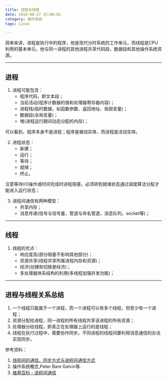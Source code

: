 ```yaml
---
title: 进程与线程
date: 2016-08-27 15:06:01
category: 操作系统
tags: Linux

---
```


简单来讲，进程是执行中的程序，他是现代分时系统的工作单元，而线程是CPU利用的基本单元，他与同一进程的其他进程共享代码段，数据段和其他操作系统资源。

---

## 进程

1. 进程可能包含：
	+ 程序代码，即文本段；
	+ 当前活动(程序计数器的值和处理器寄存器内容)；
	+ 进程栈(临时数据，如函数参数、返回地址、局部变量)；
	+ 数据段(全局变量)；
	+ 堆(进程运行期间动态分配的内存)；

可以看到，程序本身不是进程；程序是被动实体，而进程是活动实体。

2. 进程状态：
	+ 新建；
	+ 运行；
	+ 等待；
	+ 就绪；
	+ 终止。

注意等待I/O操作或时间完成时进程阻塞，必须转到就绪状态通过调度算法分配才能进入运行状态；

3. 进程间通信有两种模型：
	+ 共享内存；
	+ 消息传递(信号与信号量，管道与命名管道，消息队列，socket等)；

---

## 线程

1. 线程的优点：
	+ 响应度高(部分阻塞不影响其他部分)；
	+ 资源共享(线程共享所属进程内存和资源)；
	+ 经济(创建和切换更经济)；
	+ 多处理器体系结构的利用(多线程加强并发功能)；

---

## 进程与线程关系总结

1. 一个线程只能属于一个进程，而一个进程可以有多个线程，但至少有一个进程；
2. 资源分配给进程，同一进程的所有线程共享该进程的所有资源；
3. 处理器分给线程，即真正在处理器上运行的是线程；
4. 线程在执行过程中，需要协作同步。不同进程的线程间要利用消息通信的办法实现同步。

参考资料：
1. [线程间的通信、同步方式与进程间通信方式](http://www.jianshu.com/p/9218692cb209)
2. 操作系统概念,Peter Bare Galvin等.
3. [维基百科 - 进程间通信](https://zh.wikipedia.org/wiki/%E8%A1%8C%E7%A8%8B%E9%96%93%E9%80%9A%E8%A8%8A)

